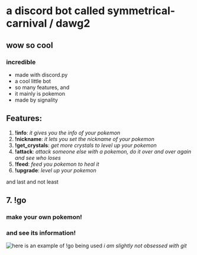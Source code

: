 # a discord bot called symmetrical-carnival / dawg2
## wow so cool
### incredible
- made with discord.py
- a cool little bot
- so many features, and
- it mainly is pokemon
- made by signality

## Features:
1. **!info**: *it gives you the info of your pokemon*
2. **!nickname**: *it lets you set the nickname of your pokemon*
3. **!get_crystals**: *get more crystals to level up your pokemon*
4. **!attack**: *attack someone else with a pokemon, do it over and over again and see who loses*
5. **!feed**: *feed you pokemon to heal it*
6. **!upgrade**: *level up your pokemon*

and last and not least

## 7. !go
### make  your own pokemon!
### and see its information!


![here is an example of !go being used](https://i.imgur.com/DpUmBEc.png)
*i am slightly not obsessed with git*